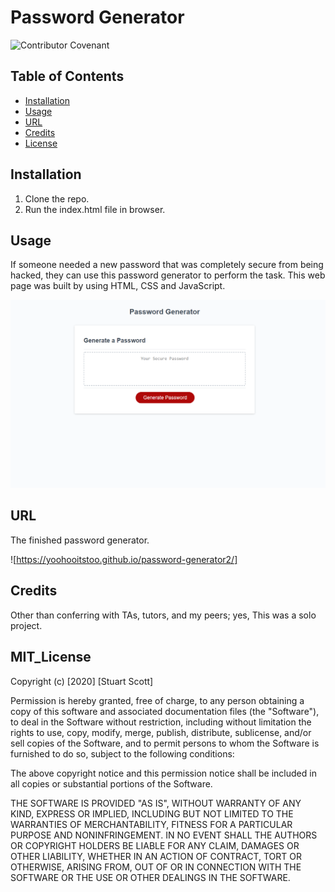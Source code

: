 # Password Generator

![Contributor Covenant](https://img.shields.io/badge/license-MIT-brightgreen)

## Table of Contents

* [Installation](#installation)
* [Usage](#usage)
* [URL](#url)
* [Credits](#credits)
* [License](#mit_license)



## Installation

1. Clone the repo.
2. Run the index.html file in browser.

## Usage

If someone needed a new password that was completely secure from being hacked, they can use this password generator to perform the task. This web page was built by using HTML, CSS and JavaScript.

!["Password Generator" screenshot](./assets/passwordgenerator.png)

## URL

The finished password generator.

![https://yoohooitstoo.github.io/password-generator2/]

## Credits

Other than conferring with TAs, tutors, and my peers; yes, This was a solo project.

## MIT_License 

Copyright (c) [2020] [Stuart Scott]

Permission is hereby granted, free of charge, to any person obtaining a copy
of this software and associated documentation files (the "Software"), to deal
in the Software without restriction, including without limitation the rights
to use, copy, modify, merge, publish, distribute, sublicense, and/or sell
copies of the Software, and to permit persons to whom the Software is
furnished to do so, subject to the following conditions:

The above copyright notice and this permission notice shall be included in all
copies or substantial portions of the Software.

THE SOFTWARE IS PROVIDED "AS IS", WITHOUT WARRANTY OF ANY KIND, EXPRESS OR
IMPLIED, INCLUDING BUT NOT LIMITED TO THE WARRANTIES OF MERCHANTABILITY,
FITNESS FOR A PARTICULAR PURPOSE AND NONINFRINGEMENT. IN NO EVENT SHALL THE
AUTHORS OR COPYRIGHT HOLDERS BE LIABLE FOR ANY CLAIM, DAMAGES OR OTHER
LIABILITY, WHETHER IN AN ACTION OF CONTRACT, TORT OR OTHERWISE, ARISING FROM,
OUT OF OR IN CONNECTION WITH THE SOFTWARE OR THE USE OR OTHER DEALINGS IN THE
SOFTWARE.